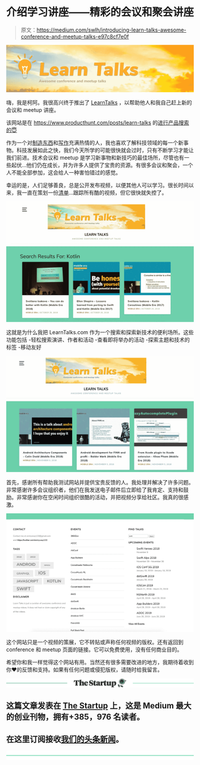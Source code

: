 # 介绍学习讲座——精彩的会议和聚会讲座

> 原文：<https://medium.com/swlh/introducing-learn-talks-awesome-conference-and-meetup-talks-e97c8cf7e0f>

![](img/74eacfb860ffe398425da2e862e773a4.png)

嗨，我是柯阿。我很高兴终于推出了 [LearnTalks](https://learntalks.com/) ，以帮助他人和我自己赶上新的会议和 meetup 讲座。

该网站是在 https://www.producthunt.com/posts/learn-talks 的[进行产品搜索的😇](https://www.producthunt.com/posts/learn-talks)

作为一个对[制造东西](https://github.com/onmyway133/blog)和[写作](/@onmyway133)充满热情的人，我也喜欢了解科技领域的每一个新事物。科技发展如此之快，我们今天所学的可能很快就会过时，只有不断学习才能让我们前进。技术会议和 meetup 是学习新事物和新技巧的最佳场所，尽管也有一些起伏...他们仍在成长，并为许多人提供了宝贵的资源。有很多会议和聚会，一个人不能全部参加，这会给人一种害怕错过的感觉。

幸运的是，人们足够善良，总是公开发布视频，以便其他人可以学习。很长时间以来，我一直在策划一份[清单](https://github.com/onmyway133/fantastic-conference-videos)...跟踪所有酷的视频，但它很快就失控了。

![](img/dd7e20c324f2a23b7a6957dadd2fa964.png)

这就是为什么我把 LearnTalks.com 作为一个搜索和探索新技术的便利场所。这些功能包括
-轻松搜索演讲、作者和活动
-查看即将举办的活动
-探索主题和技术的标签
-移动友好

![](img/a0f96b8daeaf7c35dcc79b4182c2258b.png)

首先，感谢所有帮助我测试网站并提供宝贵反馈的人。我处理并解决了许多问题。非常感谢许多会议组织者，他们在我发送电子邮件后立即给了我肯定、支持和鼓励。非常感谢你在空闲时间组织很酷的活动，并把视频分享给社区。我真的很感激。

![](img/03e58029b48c1c41a54ff23a57c13393.png)

这个网站只是一个视频的策展，它不转贴或声称任何视频的版权。还有返回到 conference 和 meetup 页面的链接。它可以免费使用，没有任何商业目的。

希望你和我一样觉得这个网站有用。当然还有很多需要改进的地方，我期待着收到你❤️的反馈和支持。如果有任何问题或侵犯版权，请随时给我留言。

[![](img/308a8d84fb9b2fab43d66c117fcc4bb4.png)](https://medium.com/swlh)

## 这篇文章发表在 [The Startup](https://medium.com/swlh) 上，这是 Medium 最大的创业刊物，拥有+385，976 名读者。

## 在这里订阅接收[我们的头条新闻](http://growthsupply.com/the-startup-newsletter/)。

[![](img/b0164736ea17a63403e660de5dedf91a.png)](https://medium.com/swlh)